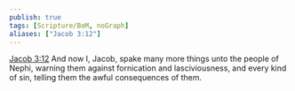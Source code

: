 ```yaml
---
publish: true
tags: [Scripture/BoM, noGraph]
aliases: ["Jacob 3:12"]
---
```

[Jacob 3:12](https://churchofjesuschrist.org/study/scriptures/bofm/jacob/3?lang=eng&id=p12#p12) And now I, Jacob, spake many more things unto the people of Nephi, warning them against fornication and lasciviousness, and every kind of sin, telling them the awful consequences of them.
